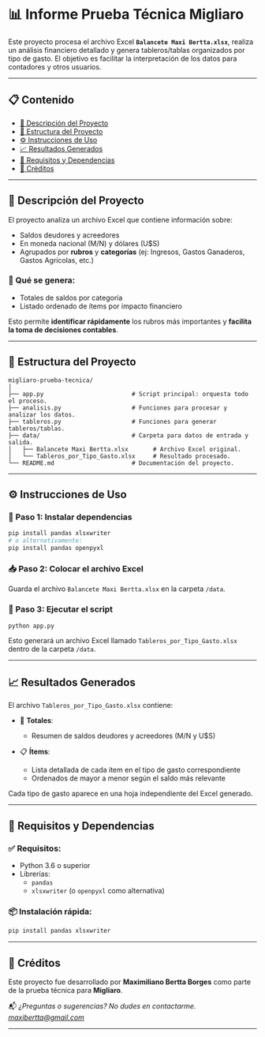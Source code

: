 
# 📊 Informe Prueba Técnica Migliaro

Este proyecto procesa el archivo Excel **`Balancete Maxi Bertta.xlsx`**, realiza un análisis financiero detallado y genera tableros/tablas organizados por tipo de gasto. El objetivo es facilitar la interpretación de los datos para contadores y otros usuarios.

---

## 📋 Contenido

- [📝 Descripción del Proyecto](#-descripción-del-proyecto)
- [📁 Estructura del Proyecto](#-estructura-del-proyecto)
- [⚙️ Instrucciones de Uso](#️-instrucciones-de-uso)
- [📈 Resultados Generados](#-resultados-generados)
- [🧰 Requisitos y Dependencias](#-requisitos-y-dependencias)
- [🙌 Créditos](#-créditos)

---

## 📝 Descripción del Proyecto

El proyecto analiza un archivo Excel que contiene información sobre:

- Saldos deudores y acreedores
- En moneda nacional (M/N) y dólares (U$S)
- Agrupados por **rubros** y **categorías** (ej: Ingresos, Gastos Ganaderos, Gastos Agrícolas, etc.)

### 📌 Qué se genera:
- Totales de saldos por categoría
- Listado ordenado de ítems por impacto financiero

Esto permite **identificar rápidamente** los rubros más importantes y **facilita la toma de decisiones contables**.

---

## 📁 Estructura del Proyecto

```
migliaro-prueba-tecnica/
│
├── app.py                         # Script principal: orquesta todo el proceso.
├── analisis.py                    # Funciones para procesar y analizar los datos.
├── tableros.py                    # Funciones para generar tableros/tablas.
├── data/                          # Carpeta para datos de entrada y salida.
│   ├── Balancete Maxi Bertta.xlsx       # Archivo Excel original.
│   └── Tableros_por_Tipo_Gasto.xlsx     # Resultado procesado.
└── README.md                      # Documentación del proyecto.
```

---

## ⚙️ Instrucciones de Uso

### 🔧 Paso 1: Instalar dependencias

```bash
pip install pandas xlsxwriter
# o alternativamente:
pip install pandas openpyxl
```

### 📥 Paso 2: Colocar el archivo Excel

Guarda el archivo `Balancete Maxi Bertta.xlsx` en la carpeta `/data`.

### 🚀 Paso 3: Ejecutar el script

```bash
python app.py
```

Esto generará un archivo Excel llamado `Tableros_por_Tipo_Gasto.xlsx` dentro de la carpeta `/data`.

---

## 📈 Resultados Generados

El archivo `Tableros_por_Tipo_Gasto.xlsx` contiene:

- 🧮 **Totales**:
  - Resumen de saldos deudores y acreedores (M/N y U$S)

- 📋 **Ítems**:
  - Lista detallada de cada ítem en el tipo de gasto correspondiente
  - Ordenados de mayor a menor según el saldo más relevante

Cada tipo de gasto aparece en una hoja independiente del Excel generado.

---

## 🧰 Requisitos y Dependencias

### ✅ Requisitos:
- Python 3.6 o superior
- Librerías:
  - `pandas`
  - `xlsxwriter` (o `openpyxl` como alternativa)

### 📦 Instalación rápida:
```bash
pip install pandas xlsxwriter
```

---

## 🙌 Créditos

Este proyecto fue desarrollado por **Maximiliano Bertta Borges** como parte de la prueba técnica para **Migliaro**.

📬 *¿Preguntas o sugerencias? No dudes en contactarme. maxibertta@gmail.com*

---
